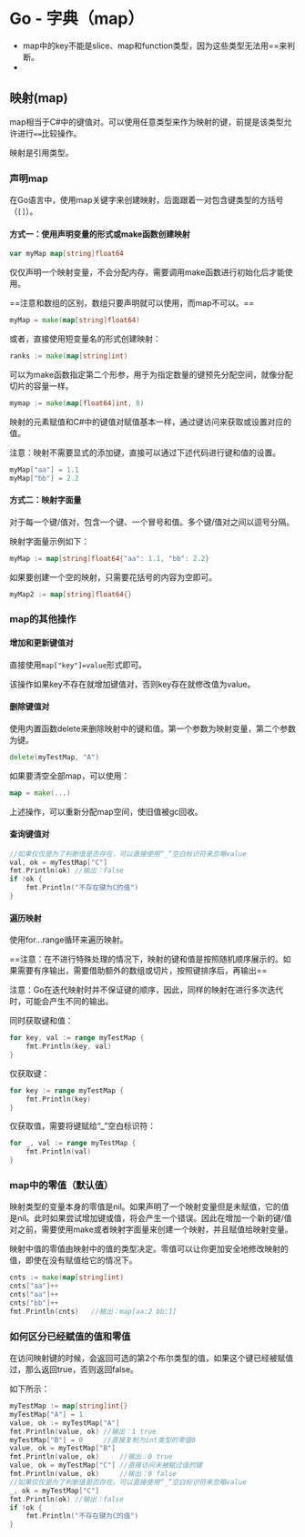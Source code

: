 # Go - 字典（map）

- map中的key不能是slice、map和function类型，因为这些类型无法用==来判断。
- 



## 映射(map)

map相当于C#中的键值对。可以使用任意类型来作为映射的键，前提是该类型允许进行`==`比较操作。

映射是引用类型。

### 声明map

在Go语言中，使用map关键字来创建映射，后面跟着一对包含键类型的方括号（`[]`）。

#### 方式一：使用声明变量的形式或make函数创建映射

```go
var myMap map[string]float64
```

仅仅声明一个映射变量，不会分配内存，需要调用make函数进行初始化后才能使用。

==注意和数组的区别，数组只要声明就可以使用，而map不可以。==

```go
myMap = make(map[string]float64)
```

或者，直接使用短变量名的形式创建映射：

```go
ranks := make(map[string]int)
```

可以为make函数指定第二个形参，用于为指定数量的键预先分配空间，就像分配切片的容量一样。

```go
mymap := make(map[float64]int, 8)
```

映射的元素赋值和C#中的键值对赋值基本一样，通过键访问来获取或设置对应的值。

注意：映射不需要显式的添加键，直接可以通过下述代码进行键和值的设置。

```go
myMap["aa"] = 1.1
myMap["bb"] = 2.2
```



#### 方式二：映射字面量

对于每一个键/值对，包含一个键、一个冒号和值。多个键/值对之间以逗号分隔。

映射字面量示例如下：

```go
myMap := map[string]float64{"aa": 1.1, "bb": 2.2}
```

如果要创建一个空的映射，只需要花括号的内容为空即可。

```go
myMap2 := map[string]float64{}
```

### map的其他操作

#### 增加和更新键值对

直接使用`map["key"]=value`形式即可。

该操作如果key不存在就增加键值对，否则key存在就修改值为value。

#### 删除键值对

使用内置函数delete来删除映射中的键和值。第一个参数为映射变量，第二个参数为键。

```go
delete(myTestMap, "A")
```

如果要清空全部map，可以使用：

```go
map = make(...)
```

上述操作，可以重新分配map空间，使旧值被gc回收。

#### 查询键值对

```go
//如果仅仅是为了判断值是否存在，可以直接使用“_”空白标识符来忽略value
val, ok = myTestMap["C"]
fmt.Println(ok) //输出：false
if !ok {
    fmt.Println("不存在键为C的值")
}
```

#### 遍历映射

使用for...range循环来遍历映射。

==注意：在不进行特殊处理的情况下，映射的键和值是按照随机顺序展示的。如果需要有序输出，需要借助额外的数组或切片，按照键排序后，再输出==

注意：Go在迭代映射时并不保证键的顺序，因此，同样的映射在进行多次迭代时，可能会产生不同的输出。

同时获取键和值：

```go
for key, val := range myTestMap {
	fmt.Println(key, val)
}
```

仅获取键：

```go
for key := range myTestMap {
	fmt.Println(key)
}
```

仅获取值，需要将键赋给“_”空白标识符：

```go
for _, val := range myTestMap {
	fmt.Println(val)
}
```



### map中的零值（默认值）

映射类型的变量本身的零值是nil。如果声明了一个映射变量但是未赋值，它的值是nil。此时如果尝试增加键或值，将会产生一个错误。因此在增加一个新的键/值对之前，需要使用make或者映射字面量来创建一个映射，并且赋值给映射变量。

映射中值的零值由映射中的值的类型决定。零值可以让你更加安全地修改映射的值，即使在没有赋值给它的情况下。

```go
cnts := make(map[string]int)
cnts["aa"]++
cnts["aa"]++
cnts["bb"]++
fmt.Println(cnts)	//输出：map[aa:2 bb:1]
```

### 如何区分已经赋值的值和零值

在访问映射键的时候，会返回可选的第2个布尔类型的值，如果这个键已经被赋值过，那么返回true，否则返回false。

如下所示：

```go
myTestMap := map[string]int{}
myTestMap["A"] = 1
value, ok := myTestMap["A"]
fmt.Println(value, ok) //输出：1 true
myTestMap["B"] = 0     //直接复制为int类型的零值0
value, ok = myTestMap["B"]
fmt.Println(value, ok)     //输出：0 true
value, ok = myTestMap["C"] //直接访问未被赋过值的键
fmt.Println(value, ok)     //输出：0 false
//如果仅仅是为了判断值是否存在，可以直接使用“_”空白标识符来忽略value
_, ok = myTestMap["C"]
fmt.Println(ok) //输出：false
if !ok {
    fmt.Println("不存在键为C的值")
}
```

